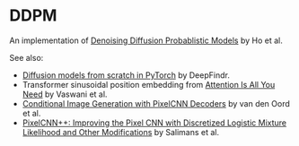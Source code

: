 # DDPM

An implementation of [Denoising Diffusion Probablistic Models](https://arxiv.org/pdf/2006.11239.pdf) by Ho et al.

See also:
- [Diffusion models from scratch in PyTorch](https://www.youtube.com/watch?v=a4Yfz2FxXiY) by DeepFindr.
- Transformer sinusoidal position embedding from [Attention Is All You Need](https://doi.org/10.48550/arXiv.1706.03762) by Vaswani et al.
- [Conditional Image Generation with PixelCNN Decoders](https://doi.org/10.48550/arXiv.1606.05328) by van den Oord et al.
- [PixelCNN++: Improving the Pixel CNN with Discretized Logistic Mixture Likelihood and Other Modifications](https://doi.org/10.48550/arXiv.1701.05517) by Salimans et al.
